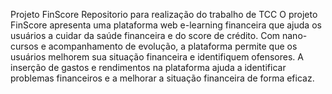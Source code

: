 Projeto FinScore Repositorio para realização do trabalho de TCC O projeto FinScore apresenta uma plataforma web e-learning financeira que ajuda os usuários a cuidar da saúde financeira e do score de crédito. Com nano-cursos e acompanhamento de evolução, a plataforma permite que os usuários melhorem sua situação financeira e identifiquem ofensores. A inserção de gastos e rendimentos na plataforma ajuda a identificar problemas financeiros e a melhorar a situação financeira de forma eficaz.